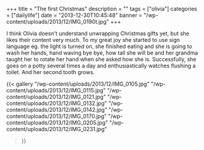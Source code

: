 +++
title = "The first Christmas"
description = ""
tags = ["olivia"]
categories = ["dailylife"]
date = "2013-12-30T10:45:48"
banner = "/wp-content/uploads/2013/12/IMG_0190t.jpg"
+++

I think Olivia doesn't understand unwrapping Christmas gifts yet, but she likes their content very much. To my great joy she started to use sign language eg. the light is
turned on, she finished eating and she is going to wash her hands, hand waving bye bye, how tall
she will be and her grandma taught her to rotate her hand when she asked how she is. Successfully,
she goes on a potty several times a day and enthusiastically watches flushing a toilet. And her
second tooth grows.

{{< gallery
    "/wp-content/uploads/2013/12/IMG_0105.jpg"
    "/wp-content/uploads/2013/12/IMG_0115.jpg"
    "/wp-content/uploads/2013/12/IMG_0121.jpg"
    "/wp-content/uploads/2013/12/IMG_0132.jpg"
    "/wp-content/uploads/2013/12/IMG_0142.jpg"
    "/wp-content/uploads/2013/12/IMG_0170.jpg"
    "/wp-content/uploads/2013/12/IMG_0205.jpg"
    "/wp-content/uploads/2013/12/IMG_0231.jpg"
>}}
